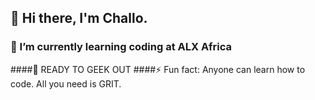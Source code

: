 ## 👋 Hi there, I'm Challo.
### 🌱 I’m currently learning coding at ALX Africa
####🧠 READY TO GEEK OUT
####⚡ Fun fact: Anyone can learn how to code. All you need is GRIT.

